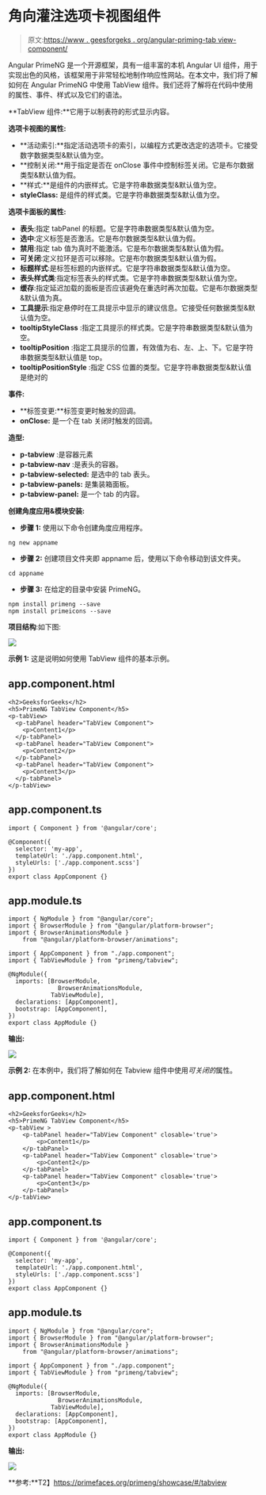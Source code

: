 # 角向灌注选项卡视图组件

> 原文:[https://www . geesforgeks . org/angular-priming-tab view-component/](https://www.geeksforgeeks.org/angular-primeng-tabview-component/)

Angular PrimeNG 是一个开源框架，具有一组丰富的本机 Angular UI 组件，用于实现出色的风格，该框架用于非常轻松地制作响应性网站。在本文中，我们将了解如何在 Angular PrimeNG 中使用 TabView 组件。我们还将了解将在代码中使用的属性、事件、样式以及它们的语法。

**TabView 组件:**它用于以制表符的形式显示内容。

**选项卡视图的属性:**

*   **活动索引:**指定活动选项卡的索引，以编程方式更改选定的选项卡。它接受数字数据类型&默认值为空。
*   **控制关闭:**用于指定是否在 onClose 事件中控制标签关闭。它是布尔数据类型&默认值为假。
*   **样式:**是组件的内嵌样式。它是字符串数据类型&默认值为空。
*   **styleClass:** 是组件的样式类。它是字符串数据类型&默认值为空。

**选项卡面板的属性:**

*   **表头**:指定 tabPanel 的标题。它是字符串数据类型&默认值为空。
*   **选中**:定义标签是否激活。它是布尔数据类型&默认值为假。
*   **禁用**:指定 tab 值为真时不能激活。它是布尔数据类型&默认值为假。
*   **可关闭**:定义拉环是否可以移除。它是布尔数据类型&默认值为假。
*   **标题样式**:是标签标题的内嵌样式。它是字符串数据类型&默认值为空。
*   **表头样式类**:指定标签表头的样式类。它是字符串数据类型&默认值为空。
*   **缓存**:指定延迟加载的面板是否应该避免在重选时再次加载。它是布尔数据类型&默认值为真。
*   **工具提示**:指定悬停时在工具提示中显示的建议信息。它接受任何数据类型&默认值为空。
*   **tooltipStyleClass** :指定工具提示的样式类。它是字符串数据类型&默认值为空。
*   **tooltipPosition** :指定工具提示的位置，有效值为右、左、上、下。它是字符串数据类型&默认值是 top。
*   **tooltipPositionStyle** :指定 CSS 位置的类型。它是字符串数据类型&默认值是绝对的

**事件:**

*   **标签变更:**标签变更时触发的回调。
*   **onClose:** 是一个在 tab 关闭时触发的回调。

**造型:**

*   **p-tabview** :是容器元素
*   **p-tabview-nav** :是表头的容器。
*   **p-tabview-selected:** 是选中的 tab 表头。
*   **p-tabview-panels:** 是集装箱面板。
*   **p-tabview-panel:** 是一个 tab 的内容。

**创建角度应用&模块安装:**

*   **步骤 1:** 使用以下命令创建角度应用程序。

```
ng new appname
```

*   **步骤 2:** 创建项目文件夹即 appname 后，使用以下命令移动到该文件夹。

```
cd appname
```

*   **步骤 3:** 在给定的目录中安装 PrimeNG。

```
npm install primeng --save
npm install primeicons --save
```

**项目结构**:如下图:

![](img/6e2ac1499ceea2e58d3439c1f9f0d39a.png)

**示例 1:** 这是说明如何使用 TabView 组件的基本示例。

## app.component.html

```
<h2>GeeksforGeeks</h2>
<h5>PrimeNG TabView Component</h5>
<p-tabView>
  <p-tabPanel header="TabView Component">
    <p>Content1</p>
  </p-tabPanel>
  <p-tabPanel header="TabView Component">
    <p>Content2</p>
  </p-tabPanel>
  <p-tabPanel header="TabView Component">
    <p>Content3</p>
  </p-tabPanel>
</p-tabView>
```

## app.component.ts

```
import { Component } from '@angular/core';

@Component({
  selector: 'my-app',
  templateUrl: './app.component.html',
  styleUrls: ['./app.component.scss']
})
export class AppComponent {}
```

## app.module.ts

```
import { NgModule } from "@angular/core";
import { BrowserModule } from "@angular/platform-browser";
import { BrowserAnimationsModule } 
    from "@angular/platform-browser/animations";

import { AppComponent } from "./app.component";
import { TabViewModule } from "primeng/tabview";

@NgModule({
  imports: [BrowserModule, 
              BrowserAnimationsModule, 
            TabViewModule],
  declarations: [AppComponent],
  bootstrap: [AppComponent],
})
export class AppModule {}
```

**输出:**

![](img/7b13f0049d6072c2c7903ce8984f617a.png)

**示例 2:** 在本例中，我们将了解如何在 Tabview 组件中使用*可关闭的*属性。

## app.component.html

```
<h2>GeeksforGeeks</h2>
<h5>PrimeNG TabView Component</h5>
<p-tabView >
    <p-tabPanel header="TabView Component" closable='true'>
        <p>Content1</p>
    </p-tabPanel>
    <p-tabPanel header="TabView Component" closable='true'>
        <p>Content2</p>
    </p-tabPanel>
    <p-tabPanel header="TabView Component" closable='true'>
        <p>Content3</p>
    </p-tabPanel>
</p-tabView>
```

## app.component.ts

```
import { Component } from '@angular/core';

@Component({
  selector: 'my-app',
  templateUrl: './app.component.html',
  styleUrls: ['./app.component.scss']
})
export class AppComponent {}
```

## app.module.ts

```
import { NgModule } from "@angular/core";
import { BrowserModule } from "@angular/platform-browser";
import { BrowserAnimationsModule } 
    from "@angular/platform-browser/animations";

import { AppComponent } from "./app.component";
import { TabViewModule } from "primeng/tabview";

@NgModule({
  imports: [BrowserModule, 
              BrowserAnimationsModule, 
            TabViewModule],
  declarations: [AppComponent],
  bootstrap: [AppComponent],
})
export class AppModule {}
```

**输出:**

![](img/8f2429866814326f741c6b697e2fe42a.png)

**参考:**T2】https://primefaces.org/primeng/showcase/#/tabview